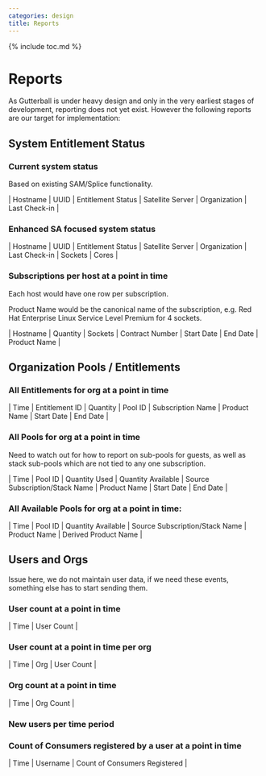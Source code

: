 ```yaml
---
categories: design
title: Reports
---
```

{% include toc.md %}

# Reports

As Gutterball is under heavy design and only in the very earliest stages of development, reporting does not yet exist. However the following reports are our target for implementation:


## System Entitlement Status

### Current system status

Based on existing SAM/Splice functionality.

| Hostname | UUID | Entitlement Status | Satellite Server | Organization | Last Check-in |

### Enhanced SA focused system status

| Hostname | UUID | Entitlement Status | Satellite Server | Organization | Last Check-in | Sockets | Cores |

### Subscriptions per host at a point in time

Each host would have one row per subscription.

Product Name would be the canonical name of the subscription, e.g. Red Hat  Enterprise Linux Service Level Premium for 4 sockets.

| Hostname | Quantity | Sockets | Contract Number | Start Date | End Date | Product Name |


## Organization Pools / Entitlements

### All Entitlements for org at a point in time

| Time | Entitlement ID | Quantity | Pool ID | Subscription Name | Product Name | Start Date | End Date |

### All Pools for org at a point in time

Need to watch out for how to report on sub-pools for guests, as well as stack sub-pools which are not tied to any one subscription.

| Time | Pool ID | Quantity Used | Quantity Available | Source Subscription/Stack Name | Product Name | Start Date | End Date |

### All Available Pools for org at a point in time:

| Time | Pool ID | Quantity Available | Source Subscription/Stack Name | Product Name | Derived Product Name |


## Users and Orgs

Issue here, we do not maintain user data, if we need these events, something else has to start sending them.

### User count at a point in time

| Time | User Count |

### User count at a point in time per org

| Time | Org | User Count |

### Org count at a point in time

| Time | Org Count |

### New users per time period


### Count of Consumers registered by a user at a point in time

| Time | Username | Count of Consumers Registered |
